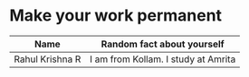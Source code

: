 # Make your work permanent

| Name                 | Random fact about yourself          |
|----------------------|--------|
| Rahul Krishna R      | I am from Kollam. I study at Amrita |
